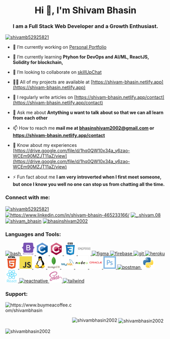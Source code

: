 <h1 align="center">Hi 👋, I'm Shivam Bhasin</h1>
<h3 align="center">I am a Full Stack Web Developer and a Growth Enthusiast.</h3>

<p align="left"> <a href="https://twitter.com/shivamb52925821" target="blank"><img src="https://img.shields.io/twitter/follow/shivamb52925821?logo=twitter&style=for-the-badge" alt="shivamb52925821" /></a> </p>

- 🔭 I’m currently working on [Personal Portfolio](https://github.com/ShivamBhasin2002/portfolio)

- 🌱 I’m currently learning **Ptyhon for DevOps and AI/ML, ReactJS, Solidity for blockchain,**

- 👯 I’m looking to collaborate on [skillUpChat](https://github.com/ShivamBhasin2002/skillUpChat)

- 👨‍💻 All of my projects are available at [https://shivam-bhasin.netlify.app](https://shivam-bhasin.netlify.app)

- 📝 I regularly write articles on [https://shivam-bhasin.netlify.app/contact](https://shivam-bhasin.netlify.app/contact)

- 💬 Ask me about **Antything u want to talk about so that we can all learn from each other**

- 📫 How to reach me **mail me at bhasinshivam2002@gmail.com or https://shivam-bhasin.netlify.app/contact**

- 📄 Know about my experiences [https://drive.google.com/file/d/1hq0QW10x34a_y6zao-WCEm90MZJT11aZ/view](https://drive.google.com/file/d/1hq0QW10x34a_y6zao-WCEm90MZJT11aZ/view)

- ⚡ Fun fact about me **I am very introverted when I first meet someone, but once I know you well no one can stop us from chatting all the time.**

<h3 align="left">Connect with me:</h3>
<p align="left">
<a href="https://twitter.com/shivamb52925821" target="blank"><img align="center" src="https://raw.githubusercontent.com/rahuldkjain/github-profile-readme-generator/master/src/images/icons/Social/twitter.svg" alt="shivamb52925821" height="30" width="40" /></a>
<a href="https://linkedin.com/in/https://www.linkedin.com/in/shivam-bhasin-465233166/" target="blank"><img align="center" src="https://raw.githubusercontent.com/rahuldkjain/github-profile-readme-generator/master/src/images/icons/Social/linked-in-alt.svg" alt="https://www.linkedin.com/in/shivam-bhasin-465233166/" height="30" width="40" /></a>
<a href="https://instagram.com/_.shivam.08" target="blank"><img align="center" src="https://raw.githubusercontent.com/rahuldkjain/github-profile-readme-generator/master/src/images/icons/Social/instagram.svg" alt="_.shivam.08" height="30" width="40" /></a>
<a href="https://www.codechef.com/users/shivam_bhasin" target="blank"><img align="center" src="https://cdn.jsdelivr.net/npm/simple-icons@3.1.0/icons/codechef.svg" alt="shivam_bhasin" height="30" width="40" /></a>
<a href="https://www.leetcode.com/bhasinshivam2002" target="blank"><img align="center" src="https://raw.githubusercontent.com/rahuldkjain/github-profile-readme-generator/master/src/images/icons/Social/leet-code.svg" alt="bhasinshivam2002" height="30" width="40" /></a>
</p>

<h3 align="left">Languages and Tools:</h3>
<p align="left"> <a href="https://www.gnu.org/software/bash/" target="_blank" rel="noreferrer"> <img src="https://www.vectorlogo.zone/logos/gnu_bash/gnu_bash-icon.svg" alt="bash" width="40" height="40"/> </a> <a href="https://getbootstrap.com" target="_blank" rel="noreferrer"> <img src="https://raw.githubusercontent.com/devicons/devicon/master/icons/bootstrap/bootstrap-plain-wordmark.svg" alt="bootstrap" width="40" height="40"/> </a> <a href="https://www.cprogramming.com/" target="_blank" rel="noreferrer"> <img src="https://raw.githubusercontent.com/devicons/devicon/master/icons/c/c-original.svg" alt="c" width="40" height="40"/> </a> <a href="https://www.w3schools.com/cpp/" target="_blank" rel="noreferrer"> <img src="https://raw.githubusercontent.com/devicons/devicon/master/icons/cplusplus/cplusplus-original.svg" alt="cplusplus" width="40" height="40"/> </a> <a href="https://www.w3schools.com/css/" target="_blank" rel="noreferrer"> <img src="https://raw.githubusercontent.com/devicons/devicon/master/icons/css3/css3-original-wordmark.svg" alt="css3" width="40" height="40"/> </a> <a href="https://expressjs.com" target="_blank" rel="noreferrer"> <img src="https://raw.githubusercontent.com/devicons/devicon/master/icons/express/express-original-wordmark.svg" alt="express" width="40" height="40"/> </a> <a href="https://www.figma.com/" target="_blank" rel="noreferrer"> <img src="https://www.vectorlogo.zone/logos/figma/figma-icon.svg" alt="figma" width="40" height="40"/> </a> <a href="https://firebase.google.com/" target="_blank" rel="noreferrer"> <img src="https://www.vectorlogo.zone/logos/firebase/firebase-icon.svg" alt="firebase" width="40" height="40"/> </a> <a href="https://git-scm.com/" target="_blank" rel="noreferrer"> <img src="https://www.vectorlogo.zone/logos/git-scm/git-scm-icon.svg" alt="git" width="40" height="40"/> </a> <a href="https://heroku.com" target="_blank" rel="noreferrer"> <img src="https://www.vectorlogo.zone/logos/heroku/heroku-icon.svg" alt="heroku" width="40" height="40"/> </a> <a href="https://www.w3.org/html/" target="_blank" rel="noreferrer"> <img src="https://raw.githubusercontent.com/devicons/devicon/master/icons/html5/html5-original-wordmark.svg" alt="html5" width="40" height="40"/> </a> <a href="https://developer.mozilla.org/en-US/docs/Web/JavaScript" target="_blank" rel="noreferrer"> <img src="https://raw.githubusercontent.com/devicons/devicon/master/icons/javascript/javascript-original.svg" alt="javascript" width="40" height="40"/> </a> <a href="https://www.linux.org/" target="_blank" rel="noreferrer"> <img src="https://raw.githubusercontent.com/devicons/devicon/master/icons/linux/linux-original.svg" alt="linux" width="40" height="40"/> </a> <a href="https://www.mongodb.com/" target="_blank" rel="noreferrer"> <img src="https://raw.githubusercontent.com/devicons/devicon/master/icons/mongodb/mongodb-original-wordmark.svg" alt="mongodb" width="40" height="40"/> </a> <a href="https://www.mysql.com/" target="_blank" rel="noreferrer"> <img src="https://raw.githubusercontent.com/devicons/devicon/master/icons/mysql/mysql-original-wordmark.svg" alt="mysql" width="40" height="40"/> </a> <a href="https://nodejs.org" target="_blank" rel="noreferrer"> <img src="https://raw.githubusercontent.com/devicons/devicon/master/icons/nodejs/nodejs-original-wordmark.svg" alt="nodejs" width="40" height="40"/> </a> <a href="https://www.oracle.com/" target="_blank" rel="noreferrer"> <img src="https://raw.githubusercontent.com/devicons/devicon/master/icons/oracle/oracle-original.svg" alt="oracle" width="40" height="40"/> </a> <a href="https://www.photoshop.com/en" target="_blank" rel="noreferrer"> <img src="https://raw.githubusercontent.com/devicons/devicon/master/icons/photoshop/photoshop-line.svg" alt="photoshop" width="40" height="40"/> </a> <a href="https://postman.com" target="_blank" rel="noreferrer"> <img src="https://www.vectorlogo.zone/logos/getpostman/getpostman-icon.svg" alt="postman" width="40" height="40"/> </a> <a href="https://www.python.org" target="_blank" rel="noreferrer"> <img src="https://raw.githubusercontent.com/devicons/devicon/master/icons/python/python-original.svg" alt="python" width="40" height="40"/> </a> <a href="https://reactjs.org/" target="_blank" rel="noreferrer"> <img src="https://raw.githubusercontent.com/devicons/devicon/master/icons/react/react-original-wordmark.svg" alt="react" width="40" height="40"/> </a> <a href="https://reactnative.dev/" target="_blank" rel="noreferrer"> <img src="https://reactnative.dev/img/header_logo.svg" alt="reactnative" width="40" height="40"/> </a> <a href="https://sass-lang.com" target="_blank" rel="noreferrer"> <img src="https://raw.githubusercontent.com/devicons/devicon/master/icons/sass/sass-original.svg" alt="sass" width="40" height="40"/> </a> <a href="https://tailwindcss.com/" target="_blank" rel="noreferrer"> <img src="https://www.vectorlogo.zone/logos/tailwindcss/tailwindcss-icon.svg" alt="tailwind" width="40" height="40"/> </a> </p>


<h3 align="left">Support:</h3>
<p><a href="https://www.buymeacoffee.com/https://www.buymeacoffee.com/shivambhasin"> <img align="left" src="https://cdn.buymeacoffee.com/buttons/v2/default-yellow.png" height="50" width="210" alt="https://www.buymeacoffee.com/shivambhasin" /></a></p><br><br>


<p><img align="left" src="https://github-readme-stats.vercel.app/api/top-langs?username=shivambhasin2002&show_icons=true&locale=en&layout=compact" alt="shivambhasin2002" /></p>

<p>&nbsp;<img align="center" src="https://github-readme-stats.vercel.app/api?username=shivambhasin2002&show_icons=true&locale=en" alt="shivambhasin2002" /></p>

<p><img align="center" src="https://github-readme-streak-stats.herokuapp.com/?user=shivambhasin2002&" alt="shivambhasin2002" /></p>

